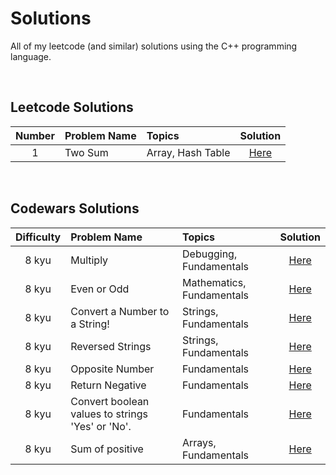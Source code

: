 # Solutions

All of my leetcode (and similar) solutions using the C++ programming language.

<br>

## Leetcode Solutions

| Number | Problem Name | Topics | Solution |
| :--: | :-- | :-- | :--: |
| 1 | Two Sum | Array, Hash Table | [Here](https://github.com/kylecurtis/solutions/blob/main/leetcode/1-two-sum.cpp) |

<br>

## Codewars Solutions

| Difficulty | Problem Name | Topics | Solution |
| :--: | :-- | :-- | :--: |
| 8 kyu | Multiply | Debugging, Fundamentals | [Here](https://github.com/kylecurtis/solutions/blob/main/codewars/8kyu-multiply.cpp) |
| 8 kyu | Even or Odd | Mathematics, Fundamentals | [Here](https://github.com/kylecurtis/solutions/blob/main/codewars/8kyu-even-or-odd.cpp) |
| 8 kyu | Convert a Number to a String! | Strings, Fundamentals | [Here](https://github.com/kylecurtis/solutions/blob/main/codewars/8kyu-convert-a-number-to-a-string.cpp) |
| 8 kyu | Reversed Strings | Strings, Fundamentals | [Here](https://github.com/kylecurtis/solutions/blob/main/codewars/8kyu-reversed-strings.cpp) |
| 8 kyu | Opposite Number | Fundamentals | [Here](https://github.com/kylecurtis/solutions/blob/main/codewars/8kyu-opposite-number.cpp) |
| 8 kyu | Return Negative | Fundamentals | [Here](https://github.com/kylecurtis/solutions/blob/main/codewars/8kyu-return-negative.cpp) |
| 8 kyu | Convert boolean values to strings 'Yes' or 'No'. | Fundamentals | [Here](https://github.com/kylecurtis/solutions/blob/main/codewars/8kyu-convert-boolean-values.cpp) |
| 8 kyu | Sum of positive | Arrays, Fundamentals | [Here](https://github.com/kylecurtis/solutions/blob/main/codewars/8kyu-sum-of-positive.cpp) |

